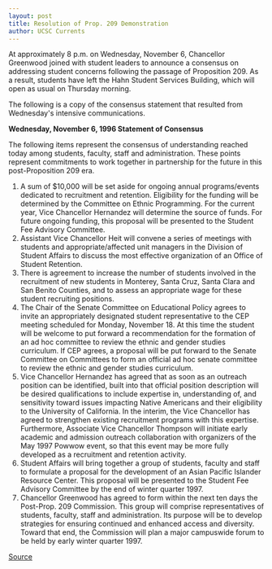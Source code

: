 ```yaml
---
layout: post
title: Resolution of Prop. 209 Demonstration
author: UCSC Currents
---
```


At approximately 8 p.m. on Wednesday, November 6, Chancellor Greenwood joined with student leaders to announce a consensus on addressing student concerns following the passage of Proposition 209. As a result, students have left the Hahn Student Services Building, which will open as usual on Thursday morning.

The following is a copy of the consensus statement that resulted from Wednesday's intensive communications.

**Wednesday, November 6, 1996 Statement of Consensus**

The following items represent the consensus of understanding reached today among students, faculty, staff and administration. These points represent commitments to work together in partnership for the future in this post-Proposition 209 era.  

1. A sum of $10,000 will be set aside for ongoing annual programs/events dedicated to recruitment and retention. Eligibility for the funding will be determined by the Committee on Ethnic Programming. For the current year, Vice Chancellor Hernandez will determine the source of funds. For future ongoing funding, this proposal will be presented to the Student Fee Advisory Committee.  
2. Assistant Vice Chancellor Heit will convene a series of meetings with students and appropriate/affected unit managers in the Division of Student Affairs to discuss the most effective organization of an Office of Student Retention.  
3. There is agreement to increase the number of students involved in the recruitment of new students in Monterey, Santa Cruz, Santa Clara and San Benito Counties, and to assess an appropriate wage for these student recruiting positions.
4. The Chair of the Senate Committee on Educational Policy agrees to invite an appropriately designated student representative to the CEP meeting scheduled for Monday, November 18. At this time the student will be welcome to put forward a recommendation for the formation of an ad hoc committee to review the ethnic and gender studies curriculum. If CEP agrees, a proposal will be put forward to the Senate Committee on Committees to form an official ad hoc senate committee to review the ethnic and gender studies curriculum.
5. Vice Chancellor Hernandez has agreed that as soon as an outreach position can be identified, built into that official position description will be desired qualifications to include expertise in, understanding of, and sensitivity toward issues impacting Native Americans and their eligibility to the University of California. In the interim, the Vice Chancellor has agreed to strengthen existing recruitment programs with this expertise. Furthermore, Associate Vice Chancellor Thompson will initiate early academic and admission outreach collaboration with organizers of the May 1997 Powwow event, so that this event may be more fully developed as a recruitment and retention activity.
6. Student Affairs will bring together a group of students, faculty and staff to formulate a proposal for the development of an Asian Pacific Islander Resource Center. This proposal will be presented to the Student Fee Advisory Committee by the end of winter quarter 1997.
7. Chancellor Greenwood has agreed to form within the next ten days the Post-Prop. 209 Commission. This group will comprise representatives of students, faculty, staff and administration. Its purpose will be to develop strategies for ensuring continued and enhanced access and diversity. Toward that end, the Commission will plan a major campuswide forum to be held by early winter quarter 1997.

[Source](http://www1.ucsc.edu/oncampus/currents/96-11-11/resolution.htm "Permalink to Resolution of Prop. 209 demonstration:11-11-96")
